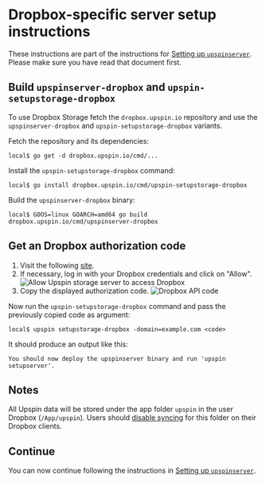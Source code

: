 # Dropbox-specific server setup instructions

These instructions are part of the instructions for
[Setting up `upspinserver`](/doc/server_setup.md).
Please make sure you have read that document first.

## Build `upspinserver-dropbox` and `upspin-setupstorage-dropbox`

To use Dropbox Storage fetch the `dropbox.upspin.io` repository and use the
`upspinserver-dropbox` and `upspin-setupstorage-dropbox` variants.

Fetch the repository and its dependencies:

```
local$ go get -d dropbox.upspin.io/cmd/...
```

Install the `upspin-setupstorage-dropbox` command:

```
local$ go install dropbox.upspin.io/cmd/upspin-setupstorage-dropbox
```

Build the `upspinserver-dropbox` binary:

```
local$ GOOS=linux GOARCH=amd64 go build dropbox.upspin.io/cmd/upspinserver-dropbox
```

## Get an Dropbox authorization code

1. Visit the following [site](https://www.dropbox.com/oauth2/authorize?client_id=wt1281n3q768jj3&response_type=code).    
2. If necessary, log in with your Dropbox credentials and click on "Allow".
   <img src="/images/dropbox/allow.png" alt="Allow Upspin storage server to access Dropbox"/>
3. Copy the displayed authorization code.
   <img src="/images/dropbox/code.png" alt="Dropbox API code"/>

Now run the `upspin-setupstorage-dropbox` command and pass the previously copied code as 
argument:

```
local$ upspin setupstorage-dropbox -domain=example.com <code>
```

It should produce an output like this:

```
You should now deploy the upspinserver binary and run 'upspin setupserver'.
```


## Notes

All Upspin data will be stored under the app folder `upspin` in the user Dropbox (`/App/upspin`).
Users should [disable syncing](https://www.dropbox.com/lp/pro/pro_onboarding_selective_sync) for 
this folder on their Dropbox clients.

## Continue

You can now continue following the instructions in
[Setting up `upspinserver`](/doc/server_setup.md).
